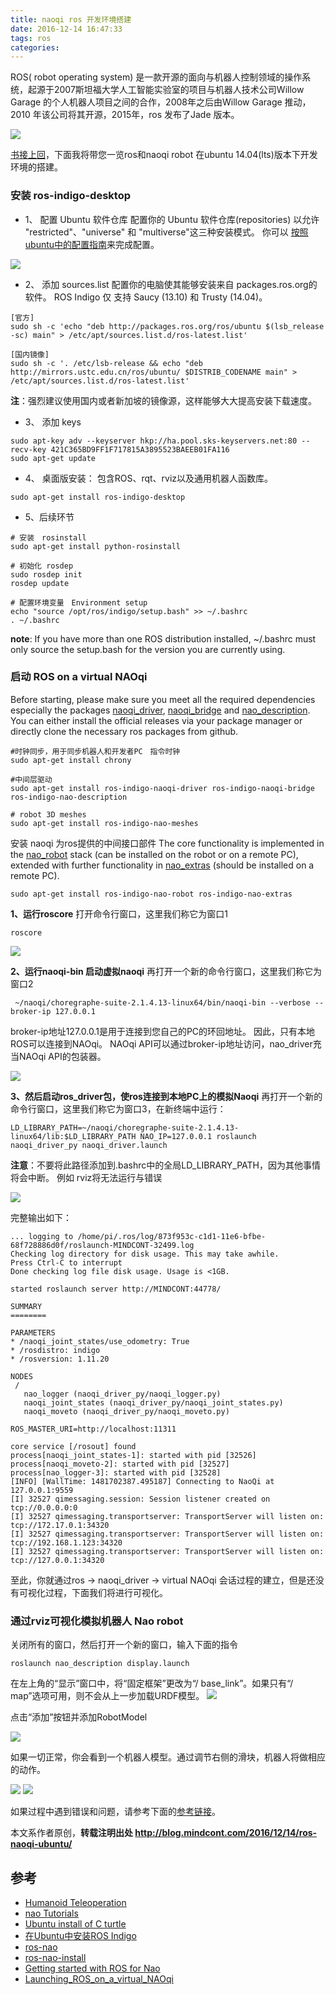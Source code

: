 ```yaml
---
title: naoqi ros 开发环境搭建
date: 2016-12-14 16:47:33
tags: ros
categories:
---
```

ROS( robot operating system) 是一款开源的面向与机器人控制领域的操作系统，起源于2007斯坦福大学人工智能实验室的项目与机器人技术公司Willow Garage 的个人机器人项目之间的合作，2008年之后由Willow Garage 推动，2010 年该公司将其开源，2015年，ros 发布了Jade 版本。
<!--more-->
![](/images/coding/ubuntu/ros/hero_product.jpg)

[书接上回](http://blog.mindcont.com/2016/12/14/naoqi-robot-sdk-ubuntu/)，下面我将带您一览ros和naoqi robot 在ubuntu 14.04(lts)版本下开发环境的搭建。

### 安装 ros-indigo-desktop

* 1、 配置 Ubuntu 软件仓库
配置你的 Ubuntu 软件仓库(repositories) 以允许 "restricted"、"universe" 和 "multiverse"这三种安装模式。 你可以 [按照ubuntu中的配置指南](https://help.ubuntu.com/community/Repositories/Ubuntu)来完成配置。

![](/images/coding/ubuntu/ros/ubuntu-repositories-config.png)


* 2、 添加 sources.list
配置你的电脑使其能够安装来自 packages.ros.org的软件。 ROS Indigo 仅 支持 Saucy (13.10) 和 Trusty (14.04)。
```
[官方]
sudo sh -c 'echo "deb http://packages.ros.org/ros/ubuntu $(lsb_release -sc) main" > /etc/apt/sources.list.d/ros-latest.list'

[国内镜像]
sudo sh -c '. /etc/lsb-release && echo "deb http://mirrors.ustc.edu.cn/ros/ubuntu/ $DISTRIB_CODENAME main" > /etc/apt/sources.list.d/ros-latest.list'
```
 **注**：强烈建议使用国内或者新加坡的镜像源，这样能够大大提高安装下载速度。

* 3、 添加 keys
```
sudo apt-key adv --keyserver hkp://ha.pool.sks-keyservers.net:80 --recv-key 421C365BD9FF1F717815A3895523BAEEB01FA116
sudo apt-get update
```
* 4、 桌面版安装： 包含ROS、rqt、rviz以及通用机器人函数库。
```
sudo apt-get install ros-indigo-desktop
```

* 5、后续环节
```
# 安装　rosinstall
sudo apt-get install python-rosinstall

# 初始化 rosdep
sudo rosdep init
rosdep update

# 配置环境变量　Environment setup
echo "source /opt/ros/indigo/setup.bash" >> ~/.bashrc
. ~/.bashrc
```
 **note**: If you have more than one ROS distribution installed, ~/.bashrc must only source the setup.bash for the version you are currently using.

### 启动 ROS on a virtual NAOqi
Before starting, please make sure you meet all the required dependencies especially the packages [naoqi_driver](http://wiki.ros.org/naoqi_driver), [naoqi_bridge](http://wiki.ros.org/naoqi_bridge) and [nao_description](http://wiki.ros.org/nao_description). You can either install the official releases via your package manager or directly clone the necessary ros packages from github.

```
#时钟同步，用于同步机器人和开发者PC　指令时钟
sudo apt-get install chrony

#中间层驱动
sudo apt-get install ros-indigo-naoqi-driver ros-indigo-naoqi-bridge ros-indigo-nao-description

# robot 3D meshes
sudo apt-get install ros-indigo-nao-meshes
```

安装 naoqi 为ros提供的中间接口部件
The core functionality is implemented in the [nao_robot](http://wiki.ros.org/nao_robot) stack (can be installed on the robot or on a remote PC), extended with further functionality in [nao_extras](http://wiki.ros.org/nao_extras) (should be installed on a remote PC).
```
sudo apt-get install ros-indigo-nao-robot ros-indigo-nao-extras
```
**1、运行roscore**
打开命令行窗口，这里我们称它为窗口1
```
roscore
```

![](/images/coding/ubuntu/ros/roscore.png)

**2、运行naoqi-bin 启动虚拟naoqi**
再打开一个新的命令行窗口，这里我们称它为窗口2
```
 ~/naoqi/choregraphe-suite-2.1.4.13-linux64/bin/naoqi-bin --verbose --broker-ip 127.0.0.1
```
broker-ip地址127.0.0.1是用于连接到您自己的PC的环回地址。 因此，只有本地ROS可以连接到NAOqi。 NAOqi API可以通过broker-ip地址访问，nao_driver充当NAOqi API的包装器。

![](/images/coding/ubuntu/ros/naoqi-bin.png)

**3、然后启动ros_driver包，使ros连接到本地PC上的模拟Naoqi**
再打开一个新的命令行窗口，这里我们称它为窗口3，在新终端中运行：

```
LD_LIBRARY_PATH=~/naoqi/choregraphe-suite-2.1.4.13-linux64/lib:$LD_LIBRARY_PATH NAO_IP=127.0.0.1 roslaunch naoqi_driver_py naoqi_driver.launch
```
**注意**：不要将此路径添加到.bashrc中的全局LD_LIBRARY_PATH，因为其他事情将会中断。 例如 rviz将无法运行与错误

![](/images/coding/ubuntu/ros/naoqi_driver_launch.png)

完整输出如下：
```
... logging to /home/pi/.ros/log/873f953c-c1d1-11e6-bfbe-68f728886d0f/roslaunch-MINDCONT-32499.log
Checking log directory for disk usage. This may take awhile.
Press Ctrl-C to interrupt
Done checking log file disk usage. Usage is <1GB.

started roslaunch server http://MINDCONT:44778/

SUMMARY
========

PARAMETERS
* /naoqi_joint_states/use_odometry: True
* /rosdistro: indigo
* /rosversion: 1.11.20

NODES
 /
   nao_logger (naoqi_driver_py/naoqi_logger.py)
   naoqi_joint_states (naoqi_driver_py/naoqi_joint_states.py)
   naoqi_moveto (naoqi_driver_py/naoqi_moveto.py)

ROS_MASTER_URI=http://localhost:11311

core service [/rosout] found
process[naoqi_joint_states-1]: started with pid [32526]
process[naoqi_moveto-2]: started with pid [32527]
process[nao_logger-3]: started with pid [32528]
[INFO] [WallTime: 1481702387.495187] Connecting to NaoQi at 127.0.0.1:9559
[I] 32527 qimessaging.session: Session listener created on tcp://0.0.0.0:0
[I] 32527 qimessaging.transportserver: TransportServer will listen on: tcp://172.17.0.1:34320
[I] 32527 qimessaging.transportserver: TransportServer will listen on: tcp://192.168.1.123:34320
[I] 32527 qimessaging.transportserver: TransportServer will listen on: tcp://127.0.0.1:34320
```
至此，你就通过ros -> naoqi_driver -> virtual NAOqi 会话过程的建立，但是还没有可视化过程，下面我们将进行可视化。


### 通过rviz可视化模拟机器人 Nao robot

关闭所有的窗口，然后打开一个新的窗口，输入下面的指令
```
roslaunch nao_description display.launch
```

在左上角的“显示”窗口中，将“固定框架”更改为“/ base_link”。如果只有“/ map”选项可用，则不会从上一步加载URDF模型。
![](/images/coding/ubuntu/ros/fixed-frame-base_link.jpg)

点击“添加”按钮并添加RobotModel

![](/images/coding/ubuntu/ros/add-robot-model.png)

如果一切正常，你会看到一个机器人模型。通过调节右侧的滑块，机器人将做相应的动作。

![](/images/coding/ubuntu/ros/naoqi-display.jpg)
![](/images/coding/ubuntu/ros/turtlebot.jpg)

如果过程中遇到错误和问题，请参考下面的[参考链接](http://blog.mindcont.coms/2016/12/14/ros-naoqi-ubuntu/#参考)。

本文系作者原创，**转载注明出处 http://blog.mindcont.com/2016/12/14/ros-naoqi-ubuntu/**
## 参考
* [Humanoid Teleoperation](http://wiki.ros.org/openni/Contests/ROS%203D/Humanoid%20Teleoperation)
* [nao Tutorials](http://wiki.ros.org/nao/Tutorials)
* [Ubuntu install of C turtle](http://wiki.ros.org/cturtle/Installation/Ubuntu)
* [在Ubuntu中安装ROS Indigo](http://wiki.ros.org/cn/indigo/Installation/Ubuntu)
* [ros-nao](http://wiki.ros.org/nao)
* [ros-nao-install](http://wiki.ros.org/nao/Tutorials/Installation)
* [Getting started with ROS for Nao](http://wiki.ros.org/nao/Tutorials/Getting-Started)
* [Launching_ROS_on_a_virtual_NAOqi](http://wiki.ros.org/nao/Tutorials/Getting-Started#Launching_ROS_on_a_virtual_NAOqi)
